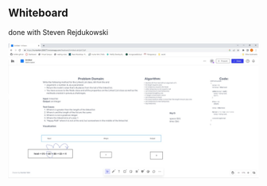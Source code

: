 ## Whiteboard


done with Steven Rejdukowski


![code challange01](../../screenshots/challange7.jpg)
